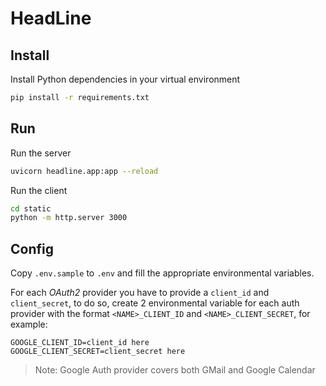# HeadLine

## Install

Install Python dependencies in your virtual environment

```sh
pip install -r requirements.txt
```

## Run

Run the server

```sh
uvicorn headline.app:app --reload
```

Run the client

```sh
cd static
python -m http.server 3000
```

## Config

Copy `.env.sample` to `.env` and fill the appropriate environmental variables.

For each *OAuth2* provider you have to provide a `client_id` and `client_secret`, to do so,
create 2 environmental variable for each auth provider with the format `<NAME>_CLIENT_ID`
and `<NAME>_CLIENT_SECRET`, for example:

```env
GOOGLE_CLIENT_ID=client_id here
GOOGLE_CLIENT_SECRET=client_secret here
```

> Note: Google Auth provider covers both GMail and Google Calendar
